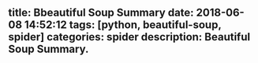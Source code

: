 title: Bbeautiful Soup Summary
date: 2018-06-08 14:52:12
tags: [python, beautiful-soup, spider]
categories: spider
description: Beautiful Soup Summary.
---
